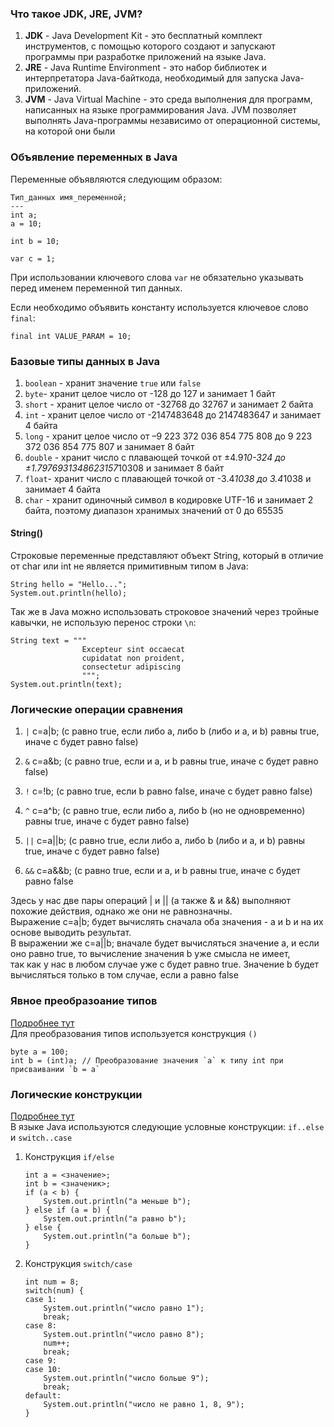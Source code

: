 ### Что такое JDK, JRE, JVM?
1. **JDK** - Java Development Kit - это бесплатный комплект инструментов, с помощью которого создают и запускают программы при разработке приложений на языке Java.
2. **JRE** - Java Runtime Environment - это набор библиотек и интерпретатора Java-байткода, необходимый для запуска Java-приложений.
3. **JVM** - Java Virtual Machine - это среда выполнения для программ, написанных на языке программирования Java. JVM позволяет выполнять Java-программы независимо от операционной системы, на которой они были

### Объявление переменных в Java

Переменные объявляются следующим образом:
```
Тип_данных имя_переменной;
---
int a;
a = 10;

int b = 10;

var c = 1;
```
При использовании ключевого слова `var` не обязательно указывать перед именем переменной тип данных.

Если необходимо объявить константу используется ключевое слово `final`:
```
final int VALUE_PARAM = 10;
```

### Базовые типы данных в Java
1. `boolean` - хранит значение `true` или `false`
2. `byte`- хранит целое число от -128 до 127 и занимает 1 байт
3. `short` - хранит целое число от -32768 до 32767 и занимает 2 байта
4. `int` - хранит целое число от -2147483648 до 2147483647 и занимает 4 байта
5. `long` - хранит целое число от –9 223 372 036 854 775 808 до 9 223 372 036 854 775 807 и занимает 8 байт
6. `double` - хранит число с плавающей точкой от ±4.9*10-324 до ±1.7976931348623157*10308 и занимает 8 байт
7. `float`- хранит число с плавающей точкой от -3.4*1038 до 3.4*1038 и занимает 4 байта
8. `char` - хранит одиночный символ в кодировке UTF-16 и занимает 2 байта, поэтому диапазон хранимых значений от 0 до 65535

#### String()
Строковые переменные представляют объект String, который в отличие от char или int не является примитивным типом в Java:
```
String hello = "Hello...";
System.out.println(hello);
```
Так же в Java можно использовать строковое значений через тройные кавычки, не использую перенос строки `\n`:
```
String text = """
                Excepteur sint occaecat 
                cupidatat non proident, 
                consectetur adipiscing
                """;
System.out.println(text);
```

### Логические операции сравнения

1. `|`
c=a|b; (c равно true, если либо a, либо b (либо и a, и b) равны true, иначе c будет равно false)

2. `&`
c=a&b; (c равно true, если и a, и b равны true, иначе c будет равно false)

3. `!`
c=!b; (c равно true, если b равно false, иначе c будет равно false)

4. `^`
c=a^b; (c равно true, если либо a, либо b (но не одновременно) равны true, иначе c будет равно false)

5. `||`
c=a||b; (c равно true, если либо a, либо b (либо и a, и b) равны true, иначе c будет равно false)

6. `&&`
c=a&&b; (c равно true, если и a, и b равны true, иначе c будет равно false

Здесь у нас две пары операций | и || (а также & и &&) выполняют похожие действия, однако же они не равнозначны.  
Выражение c=a|b; будет вычислять сначала оба значения - a и b и на их основе выводить результат.  
В выражении же c=a||b; вначале будет вычисляться значение a, и если оно равно true, то вычисление значения b уже смысла не имеет,  
так как у нас в любом случае уже c будет равно true. Значение b будет вычисляться только в том случае, если a равно false

### Явное преобразоание типов 
[Подробнее тут](https://metanit.com/java/tutorial/2.2.php)  
Для преобразования типов используется конструкция `()`
```
byte a = 100;
int b = (int)a; // Преобразование значения `a` к типу int при присваивании `b = a`
```

### Логические конструкции  
[Подробнее тут](https://metanit.com/java/tutorial/2.5.php)  
В языке Java используются следующие условные конструкции: `if..else` и `switch..case`  
1. Конструкция `if/else`
   ```
   int a = <значение>;
   int b = <значеник>;
   if (a < b) {
       System.out.println("a меньше b");
   } else if (a = b) {
       System.out.println("a равно b");
   } else {
       System.out.println("a больше b");
   }
   ```
2. Конструкция `switch/case`
    ```
   int num = 8;
    switch(num) {
    case 1: 
        System.out.println("число равно 1");
        break;
    case 8: 
        System.out.println("число равно 8");
        num++;
        break;
    case 9: 
    case 10: 
        System.out.println("число больше 9");
        break;
    default:
        System.out.println("число не равно 1, 8, 9");
    }
   ```